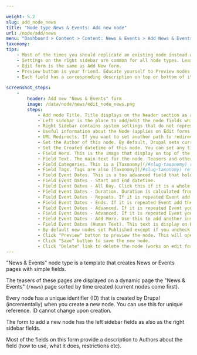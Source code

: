 ```yaml
---

weight: 5.2
slug: add_node_news
title: "Node type News & Events: Add new node"
url: /node/add/news
menu: "Dashboard > Content > Content: News & Events > Add News & Events"
taxonomy: 
tips:
    - Most of the times you should replicate an existing node instead of creating a new one in order to save time or reuse fields.
    - Settings on the right sidebar are common for all node types. Learn once, use everywhere.
    - Edit form is the same as Add New form.
    - Preview button is your friend. Educate yourself to Preview nodes before saving them.
    - Each field has a corresponding description on top or bottom of it. Read this before entering values to the field.
    
screenshot_steps:
    -
        header: Add new "News & Events" form
        image: /data/node/news/edit_node_news.png
        steps:
            - Add node Title. Title displays on the header section as also as on the browser title and on custom lists of these nodes.
            - Left sidebar is the place to add/edit the node fields which are the "content" of this node.
            - Right Sidebar contains system settings that do not represent content (eg Authoring time).
            - Useful information about the Node (applies on Edit forms only) like "Author", "Published status", "Last saved" datetime etc. (works on edit form only)
            - URL Redirects. If you want to set another path to redirect to this page add this here. By default Drupal will create a system redirect from the system path `/node/[ID]` to the node path alias. (works on edit form only)
            - Set the Author of this node. By default, Drupal sets current user as Author.
            - Set the Created datetime of this node. You can set any time (current, past or future). By default, Drupal sets here current time.
            - Field Hero. This is the image that display on top of the page. It gets the whole width of the container so use a wide enough image here.
            - Field Text. The main text for the node. Teasers and other trimmed text will create automatically from this one.
            - Field Categories. This is a [Taxonomy](/#slug-taxonomy) reference field that categories nodes into groups. These Categories are also provided in the menu above the `/news` page. If you need a new Category you need to go to the Categories Taxonomy Page. 
            - Field Tags. Tags are also [Taxonomy](/#slug-taxonomy) references but are free to create with an autocomplete find and create functionality.
            - Field Event Dates. This is a too advanced field that holds dates and date repeats for Events. See more below.
            - Field Event Dates - Start and End datetime. 
            - Field Event Dates - All Day. Click this if it is a whole day event.
            - Field Event Dates - Duration. Duration is calculated from the Start and End datetime, but you can also add it here to alter the above values.
            - Field Event Dates - Repeats. If it is repeated Event add the repeat period here.
            - Field Event Dates - Ends. If it is repeated Event add the end date for the repeat here. Can add specific number or a datetime.
            - Field Event Dates - Advanced. If it is repeated Event you can set more details here.
            - Field Event Dates - Advanced. If it is repeated Event you can set more details here like the Weekdays that the event repeats.
            - Field Event Dates - Add More. Use this to add another instance of this field if the Event dates are too complicated to set in one field instance only.
            - Field Event Dates (Human Text). This text is display on Events because the above field cannot generate a value suitable for humans.
            - By default new nodes set Published except if you uncheck this field.
            - Click "Preview" button to preview the node. This will open node in a special frame where you can select the View Mode to check the node display. See upcoming screenshot.
            - Click "Save" button to save the new node.
            - Click "Delete" link to delete the node (works on edit form only).
---
```


"News & Events" node type is a template that creates News or Events pages with simple fields. 

The teasers of these pages are displayed on a dynamic page the "News & Events" (`/news`) page sorted by time created (current nodes come first).

Every node has a unique identifier (ID) that is created by Drupal (incrementally) when you create a new node. 
You can use this for unique reference. ID cannot change upon creation.

The form to add a new node has the left sidebar fields as also as the right sidebar fields. 

Most of the fields on this form provide a description to Authors about the field (how to use, what it does, restrictions etc).
